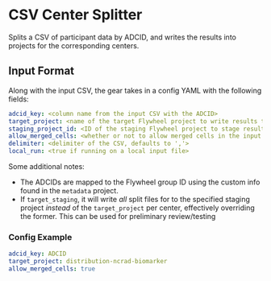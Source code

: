 # CSV Center Splitter

Splits a CSV of participant data by ADCID, and writes the results into projects for the corresponding centers.

## Input Format

Along with the input CSV, the gear takes in a config YAML with the following fields:

```yaml
adcid_key: <column name from the input CSV with the ADCID>
target_project: <name of the target Flywheel project to write results to per center>
staging_project_id: <ID of the staging Flywheel project to stage results to; will override target_project if specified>
allow_merged_cells: <whether or not to allow merged cells in the input CSV>
delimiter: <delimiter of the CSV, defaults to ','>
local_run: <true if running on a local input file>
```

Some additional notes:
* The ADCIDs are mapped to the Flywheel group ID using the custom info found in the `metadata` project.
* If `target_staging`, it will write _all_ split files for to the specified staging project _instead_ of the `target_project` per center, effectively overriding the former. This can be used for preliminary review/testing

### Config Example

```yaml
adcid_key: ADCID
target_project: distribution-ncrad-biomarker
allow_merged_cells: true
```
